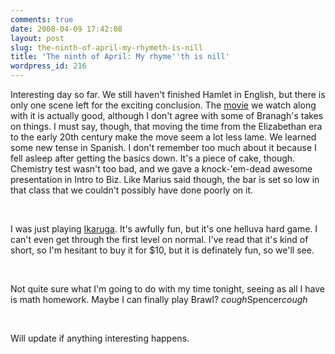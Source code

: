 ```yaml
---
comments: true
date: 2008-04-09 17:42:08
layout: post
slug: the-ninth-of-april-my-rhymeth-is-nill
title: 'The ninth of April: My rhyme''th is nill'
wordpress_id: 216
---
```


Interesting day so far. We still haven't finished Hamlet in English, but there is only one scene left for the exciting conclusion. The [movie](http://en.wikipedia.org/wiki/Hamlet_(1996_film)) we watch along with it is actually good, although I don't agree with some of Branagh's takes on things. I must say, though, that moving the time from the Elizabethan era to the early 20th century make the move seem a lot less lame. We learned some new tense in Spanish. I don't remember too much about it because I fell asleep after getting the basics down. It's a piece of cake, though. Chemistry test wasn't too bad, and we gave a knock-'em-dead awesome presentation in Intro to Biz. Like Marius said though, the bar is set so low in that class that we couldn't possibly have done poorly on it.




 




I was just playing [Ikaruga](http://en.wikipedia.org/wiki/Ikaruga). It's awfully fun, but it's one helluva hard game. I can't even get through the first level on normal. I've read that it's kind of short, so I'm hesitant to buy it for $10, but it is definately fun, so we'll see.




 




Not quite sure what I'm going to do with my time tonight, seeing as all I have is math homework. Maybe I can finally play Brawl? *cough*Spencer*cough* 




 




Will update if anything interesting happens.
